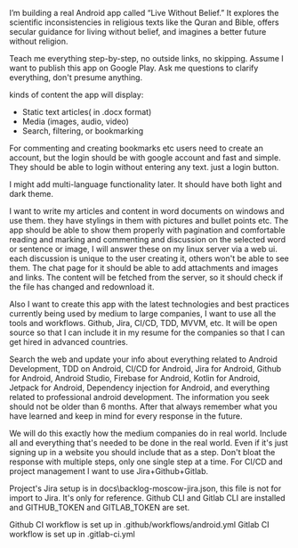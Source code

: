 I’m building a real Android app called “Live Without Belief.” It explores the scientific inconsistencies in religious texts like the Quran and Bible, offers secular guidance for living without belief, and imagines a better future without religion. 

Teach me everything step-by-step, no outside links, no skipping. Assume I want to publish this app on Google Play. 
Ask me questions to clarify everything, don't presume anything.

kinds of content the app will display:

- Static text articles( in .docx format)
- Media (images, audio, video)
- Search, filtering, or bookmarking


For commenting and creating bookmarks etc users need to create an account, but the login should be with google account and fast and simple. They should be able to login without entering any text. just a login button.

I might add multi-language functionality later.
It should have both light and dark theme.

I want to write my articles and content in word documents on windows and use them. they have stylings in them with pictures and bullet points etc. The app should be able to show them properly with pagination and comfortable reading and marking and commenting and discussion on the selected word or sentence or image, I will answer these on my linux server via a web ui. each discussion is unique to the user creating it, others won't be able to see them. The chat page for it should be able to add attachments and images and links.
The content will be fetched from the server, so it should check if the file has changed and redownload it.


Also I want to create this app with the latest technologies and best practices currently being used by medium to large companies, I want to use all the tools and workflows. Github, Jira, CI/CD, TDD, MVVM, etc. It will be open source so that I can include it in my resume for the companies so that I can get hired in advanced countries.

Search the web and update your info about everything related to Android Development, TDD on Android, CI/CD for Android, Jira for Android, Github for Android, Android Studio, Firebase for Android, Kotlin for Android, Jetpack for Android, Dependency injection for Android, and everything related to professional android development. The information you seek should not be older than 6 months. After that always remember what you have learned and keep in mind for every response in the future.

We will do this exactly how the medium companies do in real world. Include all and everything that's needed to be done in the real world. Even if it's just signing up in a website you should include that as a step. Don't bloat the response with multiple steps, only one single step at a time.
For CI/CD and project management I want to use  Jira+Github+Gitlab.

Project's Jira setup is in docs\backlog-moscow-jira.json, this file is not for import to Jira. It's only for reference.
Github CLI and Gitlab CLI are installed and GITHUB_TOKEN and GITLAB_TOKEN are set.

Github CI workflow is set up in .github/workflows/android.yml
Gitlab CI workflow is set up in .gitlab-ci.yml
